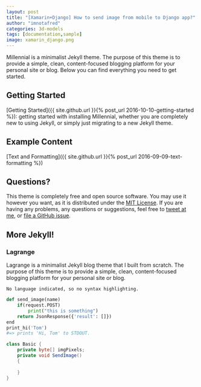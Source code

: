 ```yaml
---
layout: post
title: "[Xamarin+Django] How to send image from mobile to Django app?"
author: "imnotafred"
categories: 3d-models
tags: [documentation,sample]
image: xamarin_django.png
---
```


Millennial is a minimalist Jekyll theme. The purpose of this theme is to provide a simple, clean, content-focused blogging platform for your personal site or blog. Below you can find everything you need to get started.

## Getting Started

[Getting Started]({{ site.github.url }}{% post_url 2016-10-10-getting-started %}): getting started with installing Millennial, whether you are completely new to using Jekyll, or simply just migrating to a new Jekyll theme.

## Example Content

[Text and Formatting]({{ site.github.url }}{% post_url 2016-09-09-text-formatting %})

## Questions?

This theme is completely free and open source software. You may use it however you want, as it is distributed under the [MIT License](http://choosealicense.com/licenses/mit/). If you are having any problems, any questions or suggestions, feel free to [tweet at me](https://twitter.com/intent/tweet?text=My%20question%20about%20Millennial;via=paululele), or [file a GitHub issue](https://github.com/lenpaul/Millennial/issues/new).

## More Jekyll!

### Lagrange

Lagrange is a minimalist Jekyll blog theme that I built from scratch. The purpose of this theme is to provide a simple, clean, content-focused blogging platform for your personal site or blog.


```
No language indicated, so no syntax highlighting.
```

```python
def send_image(name)
    if(request.POST)
        print("this is something")
    return JsonResponse({'result': []}) 
end
print_hi('Tom')
#=> prints 'Hi, Tom' to STDOUT.
```


```csharp
class Basic {
    private byte[] imgPixels;
    private void SendImage() 
    {
        
    }
}
```